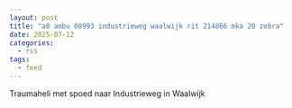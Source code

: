 ```yaml
---
layout: post
title: "a0 ambu 08993 industrieweg waalwijk rit 214866 mka 20 zebra"
date: 2025-07-12
categories: 
  - rss
tags: 
  - feed
---
```


Traumaheli met spoed naar Industrieweg in Waalwijk
